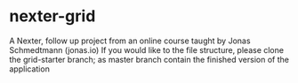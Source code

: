# nexter-grid
A Nexter, follow up project from an online course taught by Jonas Schmedtmann (jonas.io)
If you would like to the file structure, please clone the grid-starter branch; as master branch contain the finished version of the application
